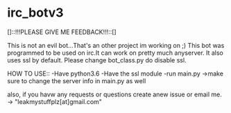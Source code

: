 # irc_botv3
[]::!!!PLEASE GIVE ME FEEDBACK!!!::[]


This is not an evil bot...That's an other project im working on ;)
This bot was programmed to be used on irc.It can work on pretty much anyserver.
It also uses ssl by default. Please change bot_class.py do disable ssl.


HOW TO USE::
  -Have python3.6
  -Have the ssl module
  -run main.py
    ->make sure to change the server info in main.py as well


also, if you havw any requests or questions create anew issue
or email me.
  -> "leakmystuffplz[at]gmail.com"
